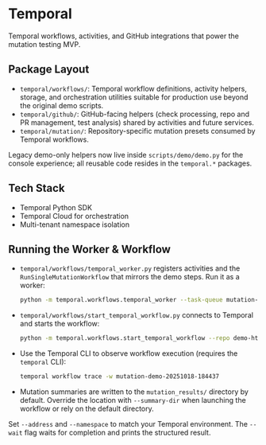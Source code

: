 # Temporal

Temporal workflows, activities, and GitHub integrations that power the mutation
testing MVP.

## Package Layout

- `temporal/workflows/`: Temporal workflow definitions, activity helpers, storage,
  and orchestration utilities suitable for production use beyond the original
  demo scripts.
- `temporal/github/`: GitHub-facing helpers (check processing, repo and PR
  management, test analysis) shared by activities and future services.
- `temporal/mutation/`: Repository-specific mutation presets consumed by
  Temporal workflows.

Legacy demo-only helpers now live inside `scripts/demo/demo.py` for the console
experience; all reusable code resides in the `temporal.*` packages.

## Tech Stack

- Temporal Python SDK
- Temporal Cloud for orchestration
- Multi-tenant namespace isolation

## Running the Worker & Workflow

- `temporal/workflows/temporal_worker.py` registers activities and the
  `RunSingleMutationWorkflow` that mirrors the demo steps. Run it as a worker:

  ```bash
  python -m temporal.workflows.temporal_worker --task-queue mutation-demo-task-queue
  ```

- `temporal/workflows/start_temporal_workflow.py` connects to Temporal and starts the
  workflow:

  ```bash
  python -m temporal.workflows.start_temporal_workflow --repo demo-httpie-cli --wait
  ```

- Use the Temporal CLI to observe workflow execution (requires the `temporal` CLI):

  ```bash
  temporal workflow trace -w mutation-demo-20251018-184437
  ```

- Mutation summaries are written to the `mutation_results/` directory by default.
  Override the location with `--summary-dir` when launching the workflow or rely on
  the default directory.

Set `--address` and `--namespace` to match your Temporal environment. The `--wait`
flag waits for completion and prints the structured result.
